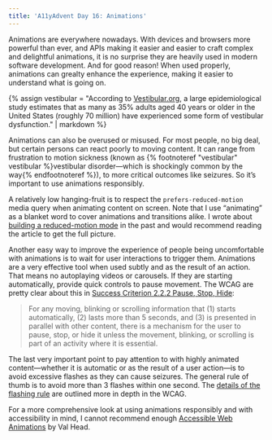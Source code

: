 ```yaml
---
title: 'A11yAdvent Day 16: Animations'
---
```


Animations are everywhere nowadays. With devices and browsers more powerful than ever, and APIs making it easier and easier to craft complex and delightful animations, it is no surprise they are heavily used in modern software development. And for good reason! When used properly, animations can grealty enhance the experience, making it easier to understand what is going on.

{% assign vestibular = "According to [Vestibular.org](https://vestibular.org/understanding-vestibular-disorder), a large epidemiological study estimates that as many as 35% adults aged 40 years or older in the United States (roughly 70 million) have experienced some form of vestibular dysfunction." | markdown %}

Animations can also be overused or misused. For most people, no big deal, but certain persons can react poorly to moving content. It can range from frustration to motion sickness (known as {% footnoteref "vestibular" vestibular %}vestibular disorder—which is shockingly common by the way{% endfootnoteref %}), to more critical outcomes like seizures. So it’s important to use animations responsibly.

A relatively low hanging-fruit is to respect the `prefers-reduced-motion` media query when animating content on screen. Note that I use “animating” as a blanket word to cover animations and transitions alike. I wrote about [building a reduced-motion mode](https://hugogiraudel.com/2018/03/19/implementing-a-reduced-motion-mode/) in the past and would recommend reading the article to get the full picture.

Another easy way to improve the experience of people being uncomfortable with animations is to wait for user interactions to trigger them. Animations are a very effective tool when used subtly and as the result of an action. That means no autoplaying videos or carousels. If they are starting automatically, provide quick controls to pause movement. The WCAG are pretty clear about this in [Success Criterion 2.2.2 Pause, Stop, Hide](https://www.w3.org/WAI/WCAG21/Understanding/pause-stop-hide.html):

> For any moving, blinking or scrolling information that (1) starts automatically, (2) lasts more than 5 seconds, and (3) is presented in parallel with other content, there is a mechanism for the user to pause, stop, or hide it unless the movement, blinking, or scrolling is part of an activity where it is essential.

The last very important point to pay attention to with highly animated content—whether it is automatic or as the result of a user action—is to avoid excessive flashes as they can cause seizures. The general rule of thumb is to avoid more than 3 flashes within one second. The [details of the flashing rule](https://www.w3.org/TR/WCAG21/#dfn-general-flash-and-red-flash-thresholds) are outlined more in depth in the WCAG.

For a more comprehensive look at using animations responsibly and with accessibility in mind, I cannot recommend enough [Accessible Web Animations](https://css-tricks.com/accessible-web-animation-the-wcag-on-animation-explained/) by Val Head.
